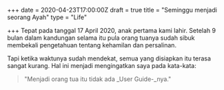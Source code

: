 +++
date = 2020-04-23T17:00:00Z
draft = true
title = "Seminggu menjadi seorang Ayah"
type = "Life"

+++
Tepat pada tanggal 17 April 2020, anak pertama kami lahir. Setelah 9 bulan dalam kandungan selama itu pula orang tuanya sudah sibuk membekali pengetahuan tentang kehamilan dan persalinan.

Tapi ketika waktunya sudah mendekat, semua yang disiapkan itu terasa sangat kurang. Hal ini menjadi mengingatkan saya pada kata-kata:

>  "Menjadi orang tua itu tidak ada _User Guide-_nya."